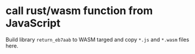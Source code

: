 
call rust/wasm function from JavaScript
=======================================

Build library `return_eb7aab` to WASM targed and copy `*.js` and `*.wasm` files here.
